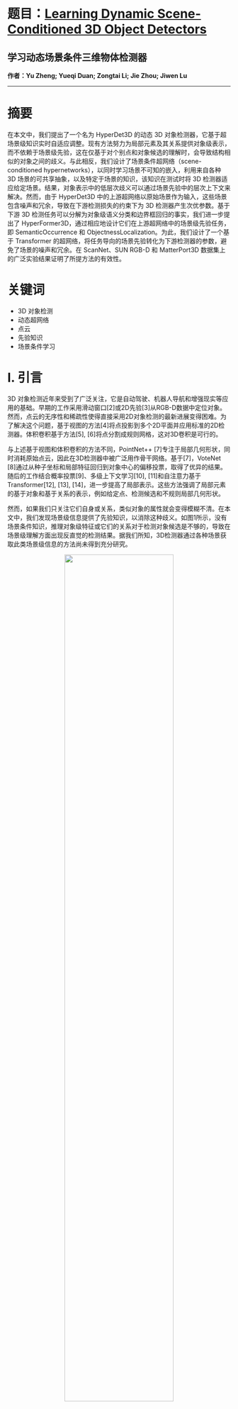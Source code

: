 # 题目：[Learning Dynamic Scene-Conditioned 3D Object Detectors](https://ieeexplore.ieee.org/document/10330125)  
## 学习动态场景条件三维物体检测器
**作者：Yu Zheng; Yueqi Duan; Zongtai Li; Jie Zhou; Jiwen Lu** 

****

# 摘要

在本文中，我们提出了一个名为 HyperDet3D 的动态 3D 对象检测器，它基于超场景级知识实时自适应调整。现有方法努力为局部元素及其关系提供对象级表示，而不依赖于场景级先验，这在仅基于对个别点和对象候选的理解时，会导致结构相似的对象之间的歧义。与此相反，我们设计了场景条件超网络（scene-conditioned hypernetworks），以同时学习场景不可知的嵌入，利用来自各种 3D 场景的可共享抽象，以及特定于场景的知识，该知识在测试时将 3D 检测器适应给定场景。结果，对象表示中的低层次歧义可以通过场景先验中的层次上下文来解决。然而，由于 HyperDet3D 中的上游超网络以原始场景作为输入，这些场景包含噪声和冗余，导致在下游检测损失的约束下为 3D 检测器产生次优参数。基于下游 3D 检测任务可以分解为对象级语义分类和边界框回归的事实，我们进一步提出了 HyperFormer3D，通过相应地设计它们在上游超网络中的场景级先验任务，即 SemanticOccurrence 和 ObjectnessLocalization。为此，我们设计了一个基于 Transformer 的超网络，将任务导向的场景先验转化为下游检测器的参数，避免了场景的噪声和冗余。在 ScanNet、SUN RGB-D 和 MatterPort3D 数据集上的广泛实验结果证明了所提方法的有效性。

# 关键词

- 3D 对象检测
- 动态超网络
- 点云
- 先验知识
- 场景条件学习


# I. 引言

3D 对象检测近年来受到了广泛关注，它是自动驾驶、机器人导航和增强现实等应用的基础。早期的工作采用滑动窗口[2]或2D先验[3]从RGB-D数据中定位对象。然而，点云的无序性和稀疏性使得直接采用2D对象检测的最新进展变得困难。为了解决这个问题，基于视图的方法[4]将点投影到多个2D平面并应用标准的2D检测器。体积卷积基于方法[5], [6]将点分割成规则网格，这对3D卷积是可行的。

与上述基于视图和体积卷积的方法不同，PointNet++ [7]专注于局部几何形状，同时消耗原始点云，因此在3D检测器中被广泛用作骨干网络。基于[7]，VoteNet [8]通过从种子坐标和局部特征回归到对象中心的偏移投票，取得了优异的结果。随后的工作结合概率投票[9]、多级上下文学习[10], [11]和自注意力基于Transformer[12], [13], [14]，进一步提高了局部表示。这些方法强调了局部元素的基于对象和基于关系的表示，例如给定点、检测候选和不规则局部几何形状。

然而，如果我们只关注它们自身或关系，类似对象的属性就会变得模糊不清。在本文中，我们发现场景级信息提供了先验知识，以消除这种歧义。如图1所示，没有场景条件知识，推理对象级特征或它们的关系对于检测对象候选是不够的，导致在场景级理解方面出现反直觉的检测结果。据我们所知，3D检测器通过各种场景获取此类场景级信息的方法尚未得到充分研究。

<div align=center>
  <img src="https://img-blog.csdnimg.cn/direct/3a9937eaa1584de7b6ec4ac85abc79ad.png#pic_ center" width="70%" />
</div>

为此，我们首先提出了一个名为 HyperDet3D 的基于点云的场景条件3D对象检测器，它利用基于超网络的结构。与现有方法相比，这些方法专注于更低级别的逐点或对象级表示，我们的 HyperDet3D 学习场景条件信息作为层次上下文先验，并将其融入网络参数中，以便我们的3D对象检测器根据不同的输入场景动态调整。具体来说，场景条件知识可以划分为两个层次：场景不可知和场景特定信息。对于场景不可知知识，我们维护一个可学习的嵌入，它由超网络消耗，并在训练期间随着解析各种输入场景而迭代更新。这种可共享的场景不可知知识通常抽象了训练场景的特征，并可在测试时被检测器利用。此外，由于传统的检测器在不同场景中识别对象时保持相同的参数集，我们提出学习场景特定信息，以便在测试时适应给定场景的检测器。为此，我们旨在有意识地使用特定输入数据作为查询，以获取通用场景条件知识表示。我们通过提出多头场景条件注意（MSA）模块，同时学习两个层次的场景条件知识。学到的先验知识被嵌入到对象候选特征中，作为输入和动态权重参数的聚合，从而为检测对象提供有意义的指导。这样，HyperDet3D 不仅从各种3D场景中探索可共享的抽象，而且在测试时适应给定场景的检测器。

虽然学习到的场景条件知识赋予了对象特征表示的多样性和灵活性，但 HyperDet3D 中的上游超网络以原始场景作为输入，这些场景不可避免地包含噪声和冗余。结果，给定某个原始输入场景，动态超网络仅在下游检测头的损失约束下为初级网络产生次优参数。为了解决这个问题，我们进一步提出了基于 HyperDet3D 的属性动态场景条件3D对象检测器，名为 HyperFormer3D。由于下游3D检测可以分解为两个对象级子任务，即语义分类和边界框回归，我们相应地在上游超网络中为它们设计了场景级预文本任务，即 Semantic Occurrence 和 Objectness Localization。通过学习这些特定设计的预文本任务，HyperFormer3D 能够提取面向任务的场景先验，以避免噪声和冗余。具体来说，与从原始场景中学习场景先验的抽象以用于主网络中的对象表示不同，HyperFormer3D 相应地学习一组权重标记，以预测这两种类型的场景级先验。我们设计了一个基于 Transformer 的超网络，它同时将权重标记转换为参数空间，并将它们与两种类型的场景先验结合起来。这些场景级预文本任务不需要额外的监督，并且为下游3D对象检测提供了重要的先验知识。此外，为了更好地将输入场景与学习到的场景条件知识关联起来，我们提出了多层次标记融合（MLTF），在输入（MLTF-I）和网络（MLTF-N）层面上通过几何和语义感知特征对嵌入标记进行编码。在 ScanNet [15]、SUN RGB-D [16] 和 Matterport3D [17] 等具有挑战性的数据集上的广泛实验表明，我们的方法以明显的优势超越了现有技术。此外，通过跨数据集评估，我们展示了面对领域差距时获取的场景条件先验知识仍然有效。我们还进行了彻底的消融研究，以验证所提出的 HyperDet3D 和 HyperFormer3D 的必要性和设计选择。

本文是关于我们会议论文[1]的扩展版本，我们在其中做了以下新的贡献：

1)我们进一步提出了一种新的HyperFormer3D方法，基于HyperDet3D来学习面向任务的场景先验，从而避免原始输入场景中的噪声和冗余的干扰。

2)我们提出通过基于Transformer的超网络架构，学习一组权重标记，并将其转换为参数空间，与学习到的场景先验结合。我们还提出了一种多层标记融合(MLTF)方法，通过两个预文本任务和自注意力层中的密集交互，用语义感知特征对权重标记进行编码，以便更好地将输入场景与学习到的场景条件知识关联起来。

3)除了在会议版本中使用的ScanNet和SUN RGB-D数据集上进行评估外，我们还在具有更多房间类型和数量、更具挑战性的MatterPort3D数据集上进行了基准测试。结果表明，我们的方法具有有效性。此外，我们展示了我们的技术可以应用于其他方法中的解码器，以增强基线模型。

# III. 方法


我们首先介绍一个名为 HyperDet3D 的 3D 对象检测器，它隐式地学习场景条件知识，然后详细介绍 HyperFormer3D，以更精确地为检测器学习场景先验。

## A. HyperDet3D

在这一小节中，我们首先简要介绍整体架构和一些预备知识。接下来，我们详细阐述我们提出的 HyperDet3D。最后，我们提供所提出方法的实现细节。

<div align=center>
  <img src="https://img-blog.csdnimg.cn/direct/492d353c180c4bf4b9101d1c88e78049.png#pic_ center" width="70%" />
</div>

1)概述和预备知识：图 2 展示了我们提出的 HyperDet3D 中的 3 个关键组件，它们是骨干编码器、对象解码层和检测头部。给定一个输入点云 P，骨干首先将密集点云下采样成初始对象候选，并通过对层次结构进行粗糙特征提取。为了公平比较，我们考虑使用 PointNet++ [7] 作为骨干网络，与之前的作品 [8], [13], [29] 类似，它使用最远点采样 (FPS) 来均匀覆盖 3D 空间。然后，对象解码层通过将场景条件先验知识整合到对象级表示中来细化候选特征（在第 III-A2 节中详细说明）。最后，检测头部从这些对象候选的位置和细化特征中回归边界框（在第 III-A3 节中详细说明）。

为了使 HyperDet3D 能够感知场景级元信息，我们采用了超网络 [42]，这是一种神经网络，用于为另一个网络（称为主网络）参数化可学习参数。对于主网络中的目标层，其可学习参数 W 通常是通过将可学习的嵌入 z 或中间特征 x 馈送到超网络 H 中生成的：

$$
W = H(z) \quad \text{或} \quad W = H(x)
$$

与在测试时保持层固定的传统深度神经网络不同，超网络通过修改输入来实现可学习参数的灵活性。

在 HyperDet3D 中，我们提出使用场景条件超网络向 Transformer 解码器中的层参数注入先验知识，从而根据不同的输入场景动态调整检测网络。

2)场景条件超网络：对于由骨干编码器生成的对象候选的特征表示 o，我们场景条件超网络的目标是赋予它由 {W, b} 参数化的先验知识：

$$
\hat{o} = W o + b
$$

其中 W ∈ RCout×Cin 和 b ∈ RCout 是主检测网络中的权重和偏置参数。这些参数由我们的场景条件超网络生成，可以分为场景不可知和场景特定超网络。

场景不可知超网络：以主网络的权重参数 W 为例。对于场景不可知知识，我们首先维护一组新的场景不可知嵌入向量  $Z_ a = \{ z_ {aj} \in R^{C_ a} \}^{n_ e}_ {j=1}$ 。然后，这些向量由场景不可知超网络  $h_ {\theta}$  消耗，将  $z_ {aj}$  投影到另一个  $R^{C_ {ui}}$  空间，输出  $W_ a$  参数化我们的场景不可知知识：

$$
W_ a := \{ w_ {aj} \in R^{C_ {ui}} \}^{n_ e}_ {j=1}, \quad w_ {aj} = h_ {\theta}(z_ {aj})
$$

其中  $C_ {ui}$  是单元输入通道大小，满足：

$$
\text{mod}(C_ {out}, n) \equiv 0, \quad \text{mod}(C_ {in}, C_ {ui}) \equiv 0
$$

当对象特征通过一系列解码器层 [12], [13] 迭代细化时，它们可以与场景不可知超网络的输出一致地结合，后者抽象了各种 3D 场景的先验知识。通过这种方式，我们不仅在解码器层中保持了一般场景条件知识，还通过与丰富的特征层次结构共享知识来节省计算成本。

场景特定超网络：对于场景特定知识，我们也学习一组嵌入向量  $Z_ s = \{ z_ {sk} \in R^{C_ s} \}^{n_ e}_ {k=1}$ ，与  $Z_ a$  类似。不同之处在于，为了使  $Z_ s$  适应输入场景，我们的场景特定超网络  $h_ {\theta}$  使用输入场景 P 作为场景特定查询。受到语言模型中对齐 [57] 的启发，我们通过注意力机制在嵌入空间中测量  $z_ {sw}$  与输入场景（或它们的差异）的匹配程度：

$$
W_ s := \{ w_ {sk} \in R^{C_ {ui}} \}^{n_ e}_ {k=1}, \quad w_ {sk} = h_ {\theta}(z_ {sk}, P_ d) = W_ f(z_ {sk} \| W_ p P_ d)
$$

其中  $P_ d \in R^{N_ d \times 3}$ ,  $W_ p \in R^{C_ n \times Nd}$  是当前输入场景的一个子集，以及将  $P_ d$  投影到  $Z_ s$  的嵌入空间的变换矩阵。 $W_ f$  表示带有 Tanh 激活函数的权重矩阵。由于我们打算从潜在嵌入空间中获得响应，我们使用连接（·||·）作为查询点和嵌入向量的编码，类似于 SDF 查询 [58]。我们采用下采样表示  $P_ d$  而不是 P，因为正如先前研究 [43] 所建议的，超网络无法完全捕获高分辨率信息。

从场景特定注意力分数  $W_ s$  和场景条件知识  $W_ a$  中，我们现在可以得到 W 的单元块：

$$
W_ u = W_ s \otimes W_ a
$$

其中 ⊗ 表示逐元素乘法。

多头场景条件注意力：对于输入场景 P，上述过程可以封装成两个场景条件注意力操作：

$$
W_ u = \text{Att2}(\{z_ {aj}\}, \text{Att1}(\{z_ {sk}\}, P))
$$

其中 Att1 和 Att2 分别对应于 (5) 和 (6) 中的注意力。为了适应主网络目标权重 W ∈ RCout×Cin 的形状，一个简单的解决方案是将  $W_ u$  重复  $C_ {out} \times \frac{n_ e \times C_ {in}}{C_ {ui}}$  次，并沿着其两个维度平铺。(4) 中的可行性得到了保证。由于  $Z_ a$  和  $Z_ s$  只由超网络初始化和消耗一次，我们将其命名为单头场景条件注意力（SSA）。

为了允许主检测器在各种子空间中联合关注场景条件知识，我们进一步提出了基于 SSA 的多头场景条件注意力（MSA）。[35] 中的多头注意力通过并行注意力模块消耗同一组输入。然而，由于在我们的情况下目标权重 W 是基于超网络的输入进行条件化的，我们通过多次重新初始化  $Z_ a$  和  $Z_ s$  来实现 MSA。因此，我们的 MSA 可以表述为：

$$
W = \text{Concat}\{W_ u^{(1)}, W_ u^{(2)}, ..., W_ u^{(C_ {out} \times \frac{n_ e \times C_ {in}}{C_ {ui}})}\}
$$

其中  $W_ u^{(l)}$  表示由  $Z_ a$  和  $Z_ s$  第 l 次初始化在 (7) 中产生的结果。Concat 操作类似于 SSA，沿着两个维度平铺矩阵。

在图 3 中，我们展示了 [35] 中的原始多头注意力、我们提出的多头场景条件注意力（MSA）和单头场景条件注意力（SSA）之间的比较。在 [35] 中，单个输入样本的计算开销与定义注意力子空间的并行注意力模块的数量成正比。相反，MSA 网络在我们 HyperDet3D 的所有训练样本之间共享。此外，由于我们通过超网络结构挖掘子空间，MSA 通过修改 (1) 中的输入来利用场景条件知识的灵活性。相比之下，SSA 消耗同一组嵌入向量，在表达能力方面不如 MSA，我们在消融实验中验证了这一点。

<div align=center>
  <img src="https://img-blog.csdnimg.cn/direct/49fdd6022aa74c98a405d4c5f178f505.png#pic_ center" width="70%" />
</div>

对于偏置 b，我们维护与获得 W 时相同的  $Z_ a$  和  $Z_ s$ 。场景特定和场景不可知超网络都包含一个线性层。在第二次注意力之前，我们沿着特征维度平均场景特定和场景不可知向量的结果。W 和 b 与对象特征结合，如 (2) 中所述。更新后的特征表示  $\hat{o}$  随后被检测头部消耗以生成检测结果。

3)解耦检测头部：按照 [8] 的做法，现有工作通过检测头部参数化 Wc 直接回归候选位置 qi 的偏移量 (Δqi) 来定位对象中心 ci：

$$
c_ i = q_ i + \Delta q_ i, \quad \Delta q_ i = W_ c \hat{o}_ i
$$

我们在这里使用了解耦检测头部（DDH）的变体，它将偏移量回归分解为两个分支。给定预测的 $\Delta q_ i$ ，一个分支回归一个标量 $r \in \mathbb{R}^1$ 来调节其长度，另一个分支回归一个向量 $R \in \mathbb{R}^4$ 来调节其方向。每个分支都包含一个轻量级的回归头部。 $R$ 被视为四元数的实部，可以转换成旋转矩阵以调节 $\Delta q_ i$ 的方向。因此，最终的偏移 $\Delta q'_ i$ 计算如下：

$$
\Delta q'_ i = f_ T(R) \cdot (r \Delta q_ i)
$$
 
其中 $\cdot$ 表示点积。 $f_ T$ 是将四元数转换为 $3 \times 3$ 旋转矩阵的转换函数。

## B. HyperFormer3D

在这一小节中，我们首先概述提出的 HyperFormer3D。然后，我们展示如何通过学习一组权重标记，并将它们通过基于 Transformer 的架构（HyperFormer）整合到主检测器网络中，从而更精确地学习场景先验。我们同样介绍多级标记融合（MLTF）机制，以便更好地将场景条件嵌入与几何和语义感知的标记结合。

1)为精确场景先验设计的属性场景条件 3D 对象检测器：尽管 HyperDet3D 中的场景条件知识提供了表示的多样性和灵活性，但 HyperDet3D 的上游超网络以包含噪声和冗余的原始场景作为输入。因此，给定某个特定的原始输入场景，动态超网络仅在下游检测头部的损失约束下为初级网络产生次优参数。为此，我们考虑将下游 3D 对象检测任务分解为两个场景级预文本任务，即语义分类和边界框回归。相应地，我们在 HyperFormer3D 的上游超网络中为对象表示设计场景级预文本任务，即 Semantic Occurrence 和 Objectness Localization，如图 4 所示的玩具示例。

<div align=center>
  <img src="https://img-blog.csdnimg.cn/direct/7cd9f69ee0c244ce8ff9f514737ddf62.png#pic_ center" width="70%" />
</div>

通过学习这些特别设计的预文本任务，HyperFormer3D 能够提取面向任务的场景先验，以消除噪声和冗余。研究 [60], [61] 也发现，当上游超网络 H 在下游检测网络 G 及其损失 L 的嵌套函数下优化时，即 L ◦ G，由于局部最小值的普遍性，H 的参数难以优化。因此，HyperFormer3D 也旨在通过设计 H 中的上游预文本任务，更有效地学习检测网络中的对象表示的场景先验。

HyperFormer3D 给定场景查询 Pd 并学习一组可学习的权重标记 $Z_ s = \{z_ {sk} \in \mathbb{R}^{C_ s}\}^{n_ e}_ {k=1}$ 。我们将超网络的场景查询表示为点状特征，因为它们在语义上和几何上具有更高的信息容量，为了方便起见，仍记为 Pd。此外，我们使用 Pd 和 $Z_ s$ 的组合表示来执行预文本任务。对于语义出现，我们预测一个 C 维向量，其中 C 是数据集中注释的语义类别的数量。例如，如果场景中椅子的出现次数大于预定义的阈值超参数，其对应的语义出现布尔标签就设置为 TRUE。对于对象性定位，我们预测一组坐标，指示任何感兴趣对象最有可能的位置。因此，在训练阶段，我们设计了并行预测头 $f_ {\theta_ e}$ 和 $f_ {\theta_ o}$ 来在上游超网络中执行二元回归：

$$
f_ {\theta_ e}(\cdot) = \sigma(W_ e \text{Pool}\{MLP_ e(\cdot)\})
$$
 
$$
f_ {\theta_ o}(\cdot) = \sigma(W_ o \text{Pool}\{MLPo(\cdot)\})
$$

其中 $\sigma$ 表示 Sigmoid 函数，用于将预测归一化到 (0,1) 区间。MLP_ e 和 MLPo 是全连接层，用于维度扩展。We 和 Wo 将高维特征映射到表示语义出现和对象性的标量场。由于我们的目标是从预文本任务中学习场景级先验，所以采用均值池化以消除除批量大小和特征通道之外的所有维度。

2)基于 Transformer 的超网络（HyperFormer）：为了为主网络生成权重参数，HyperFormer3D 学习了一个基于 Transformer 的超网络（HyperFormer），它同时将权重标记转换为参数空间，并将其与学习到的场景先验中的层次上下文结合起来。为了更好地将学习到的场景先验与随机初始化的权重标记结合，我们在 HyperFormer3D 的输入级和网络级提出了多级标记融合（MLTF）。在 HyperFormer3D 的输入级（MLTF-I）， $f_ {\theta_ s}$ 和 $f_ {\theta_ o}$ 都消耗 $Z_ s$ 和 $W_ pPd$ 的组合结果，分别预测语义类别的出现（pe）和对象性的位置（po）：

$$
p_ e = f_ {\theta_ e}(Z_ s \oplus W_ pP_ d)
$$
$$
p_ o = f_ {\theta_ o}(Z_ s \oplus W_ pP_ d)
$$

其中（·⊕·）表示随机初始化的权重标记（ $z_ {sk}$ ）和场景表示（ $W_ pPd$ ）的融合函数。我们按照（5）使用连接作为融合技术。注意，如果我们在（11）中使用最大池化，那么 Pool{MLP(·)} 在（11）中的输出可能完全从随机初始化的 $z_ {sk}$ 中检索向量，这由于信息不足而无法执行预文本任务。我们将在实验部分展示与替代实现的比较。通过输入级融合输入场景并执行为 3D 对象检测量身定制的上游任务，权重标记在显式语义和几何感知的指导下进行迭代优化。在 HyperFormer3D 的网络级（MLTF-N），我们旨在利用 Transformer [35] 编码器层中的密集成对交互机制。具体来说，我们再次使用权重标记和输入数据的组合作为输入，并执行自注意力以自适应地将它们与可学习的权重融合：

$$
\{q_ w, q_ d\} = \text{Transblock}(t_ w \| t_ d, \{t_ w \| t_ d\})
$$

其中 $t_ d$ 是通过 MLP 从 Pd 映射的数据标记，权重标记 $t_ w = Z_ s$ 。Transblock 包含查询-键-值的投影层以及两对自注意力层和前馈层，如图 5 中的 MLTF-N 部分所示。

<div align=center>
  <img src="https://img-blog.csdnimg.cn/direct/b6ad38061e434db2aed92ef2e3a82dc8.png#pic_ center" width="70%" />
</div>

自注意力和前馈层采用残差连接实现。我们对嵌入和数据标记都省略了位置编码。我们采用 MLTF-N 的输出与场景不可知先验融合，生成最终的输出权重，如 HyperDet3D 中所述。

3)损失函数：由于我们工作中的超网络输出解码器的线性层权重，并且检测头部保持不变，因此传统的 3D 对象检测损失 $L_ d$ [8], [10], [13] 由所有解码器层对 HyperDet3D 和 HyperFormer3D 计算，其中 k 表示解码器层的索引。对于涉及上游预文本任务学习的 HyperFormer3D，额外的损失函数 $L_ h$ 在超网络中进行优化：

$$
L_ h = \beta_ 1 L_ {\text{sem}} + \beta_ 2 L_ {\text{obj}}
$$

其中 $L_ {\text{sem}}$ 和 $L_ {\text{obj}}$ 分别是语义出现预测的 C 维逻辑预测的二元交叉熵损失和对象性定位预测的 $N_ p \times 3$ 维逻辑预测的二元交叉熵损失。 $N_ p$ 是表示预测对象性定位数量的超参数。HyperFormer3D 的最终损失公式为：

$$
L = \sum_ {k=1}^{N} L_ {\text{d}}^{(k)} + \left\lfloor \frac{n}{n_ {\text{g}}} \right\rfloor \sum_ {l=1}^{n_ {\text{g}}} L_ {\text{h}}^{(l)}
$$

其中 N 是解码器层的总数，n 是嵌入场景条件知识的解码器层的数量。在实践中，我们设置 N = 2n，其中场景条件知识每两个解码器层学习一次。 $n_ {\text{g}}$ 是一个 HyperFormer3D 网络负责的解码器层的数量，满足 $n \mod n_ {\text{g}} \equiv 0$ 。l 是 HyperFormer 网络的索引。总共有 $\left\lfloor \frac{n}{n_ {\text{g}}} \right\rfloor$ 个 HyperFormers 并行学习。如图 6 所示，权重标记顺序地转换为解码器参数空间。

<div align=center>
  <img src="https://img-blog.csdnimg.cn/direct/c2b11a8f3ed849078a6f4e58d4a8c1da.png#pic_ center" width="70%" />
</div>

对于 HyperDet3D [1]，最终损失仅由所有检测头部中的检测损失组成：

$$
L = \sum_ {k=1}^{N} L_ {\text{d}}^{(k)}
$$

图 6 中，我们展示了 HyperDet3D（左）和 HyperFormer3D（右）之间的比较。除了超网络结构的差异外，权重标记在 HyperFormer3D 中作为场景特定嵌入，并且通过预文本任务头部提供的额外损失进行引导学习。注意，场景条件嵌入包含场景特定（SS）和场景不可知（SA）嵌入。（最佳视图以彩色显示）。

## C. 实现细节

对于 HyperDet3D 和 HyperFormer3D，骨干网络 PointNet++ [7] 包含 4 个集合抽象层，它们连续地将输入点云下采样到 {2048, 1024, 512, 256} 点。球查询的半径为 {0.2 m, 0.4 m, 0.8 m, 1.2m}。然后，2 个特征传播层将它们恢复到 1024 点，并产生逐点特征。我们使用 [13] 中提出的 KPS 来从原始 1024 点生成普通对象表示，因为它在 FPS [7] 的 kNN 搜索空间中节省了计算成本。对于每个解码器层中的 o，我们遵循 [12], [13]，采用标准的多头注意力层来计算对象候选的自注意力，然后是对象候选和骨干产生的下采样点之间的交叉注意力。至于检测头部，每个轻量级回归头部主要包含一个全连接 (FC) 层，将 f_ i 映射到 r 或 R。在 r 头部，FC 层的输出通过 Sigmoid 函数处理，并进一步归一化到 [0.9,1.1] 以控制调整的程度。在 R 头部，将 R 转换前加上单位四元数，这可以同时保持身份旋转的可能性并控制旋转程度。

对于 HyperDet3D，(3) 中的场景不可知超网络包含 2 个线性层。(5) 中的场景特定超网络包含 1 个线性层，后跟 Tanh 激活函数。每个线性层由 Xavier [62] 初始化的权重矩阵和零初始化的偏置向量参数化。对于场景特定超网络的场景查询 P_ id，我们使用现成的 KPS 下采样结果。按照 [13]，ScanNet [15] 和 SUN RGB-D [16] 的解码器层数分别为 12 和 6。我们将 Ca 设置为 256，n 设置为 256 对于两个数据集。我们分别为 ScanNet 和 SUN RGB-D 设置 Cs 为 253 和 285。

对于 HyperFormer3D，高维 Pd 由骨干编码器产生。在图 5 中的每个自注意力或前馈块之后应用 Layer Normalization [63]。为了定义语义出现的真值标签，我们一致地将阈值设置为 1 作为所有类别的默认值。例如，只要椅子在场景中至少出现一次，其在 HyperFormer3D 中的语义出现的布尔标签就设置为 TRUE。对于对象性定位的预文本任务，我们一致地将预测位置 (Np) 的数量设置为 256。

# IV. 实验

在实验部分，我们首先介绍用于3D对象检测的基准数据集和评估指标（第IV-A节）。然后，我们通过定量（第IV-B节）和定性（第IV-C节）的实验结果，将HyperDet3D和HyperFormer3D与最先进的基于点的方法进行比较。我们通过消融研究和跨数据集评估（第IV-D节），分析了所提出方法的设计选择和有效性。

## A. 数据集和设置

ScanNet V2：ScanNet V2数据集[15]包括1,513个扫描和重建的室内场景，有18个对象类别的轴对齐边界框标签。点云数据由重建的网格转换而来。按照[8]的做法，我们使用1,201个场景作为训练集，其余312个验证场景作为测试集。

SUN RGB-D V1：SUN RGB-D V1数据集[16]包含10,000个单视图室内RGB-D图像，其中5,285个用于训练，5,050个用于测试。它密集地注释了64,000个定向的3D边界框。整个数据集分为37个室内对象类别。为了公平比较，我们遵循[8]中的评估协议，选择了10个最常见的类别。

MatterPort3D：MatterPort3D数据集[17]包含超过194,000个RGB-D图像的90个建筑规模场景。它涵盖了ScanNet三倍的房间数量和更多的房间类型。按照[75]的做法，我们选择了MatterPort3D和ModelNet40[76]共有的13个常见类别，每个类别在MatterPort3D训练集中至少包含80个对象实例。

对于所有3个数据集，我们采用点云数据作为输入。按照[8]，我们通过计算3D IoU阈值为0.25（mAP@0.25）和0.5（mAP@0.5）的平均精度均值（mAP）在验证集上报告结果。显示了个别类别的检测性能及其平均结果。我们为ScanNet, SUN RGB-D和MatterPort3D分别设置{β1, β2}为{0.1,0.05}, {0.02,0.05}和{0.03,0.05}。

为了稳定性，在训练期间，标准的线性层在前100个周期内替换了(2)中的超网络，以用于ScanNet和SUN RGB-D数据集。我们在其余的训练周期中微调了网络模型。在测试时使用微调后的网络进行推理。MatterPort3D上的训练从零开始。

## B. 定量结果

我们定量地将我们的方法与许多参考方法进行比较，这些方法可以分为3类：需要2D引导来定位3D对象的早期方法[2],[3], [65], [66], [67], [72], [73]，探索最优局部表示以提供信息线索的基于投票的方法[8], [29], [30], [31], [32], [56], [68], [69], [74]，以及探索对象或点簇等局部元素之间交互的基于关系的方法[9], [10], [12], [13], [14], [34], [36]。我们主要与基于点的方法进行比较，以与我们的HyperDet3D和HyperFormer3D保持一致。实验结果展示在表I和表II中。加粗的表示在只有点云作为输入模态时的最佳结果。

<div align=center>
  <img src="https://img-blog.csdnimg.cn/direct/590807b6933349fc9aba36f364f16fbc.png#pic_ center" width="70%" />
</div>

<div align=center>
  <img src="https://img-blog.csdnimg.cn/direct/a2dcba8a045f43e4a500a0932c5f6be9.png#pic_ center" width="70%" />
</div>

从表I中的比较结果可以看出，HyperDet3D或HyperFormer3D在ScanNet V2和SUN RGB-D V1验证集的两个阈值下都取得了领先的AP。请注意，与SUN RGB-D相比，ScanNet用1.8倍的类别进行了3D检测任务的注释。因此，HyperDet3D和HyperFormer3D学习的场景级先验在ScanNet上比SUN RGB-D更为丰富，并且在前一个数据集上获得了更显著的mAP增益。

然后我们查看表II和表III中ScanNet和SUN RGB-D的每个类别结果。最佳和第二佳结果分别加粗和下划线。

<div align=center>
  <img src="https://img-blog.csdnimg.cn/direct/c9d96a6d4fca4c989295f9bb7062f629.png#pic_ center" width="70%" />
</div>

对于那些在很大程度上依赖于场景先验的类别（例如卧室中的dresser/nightstand，kitchen/canteen中的fridge，浴室中的shower curtain/toilet/sink/bathtub），HyperDet3D或HyperFormer3D与基线方法相比获得了显著的AP增益。这表明了HyperDet3D和HyperFormer3D学习到的场景条件知识的效力。HyperDet3D在bookshelf类别上的性能有所下降，部分原因是两个数据集中library场景的稀缺性。尽管如此，HyperFormer3D通过学习设计好的预文本任务中面向任务的场景先验，提高了bookshelf的检测性能。

在表IV中，我们进一步将我们的方法与最先进的GF3D [13]进行比较。

<div align=center>
  <img src="https://img-blog.csdnimg.cn/direct/26b89940a7ab44d8864d2cc1ab179ac7.png#pic_ center" width="70%" />
</div>

可以看出，在正常或轻量级网络配置中，HyperDet3D在两个指标上都优于GF3D，同时包含更少的可学习参数。因此，HyperDet3D可能有效地吸收外部数据，这是由于场景条件超网络的机制和不同层之间的知识共享。

<div align=center>
  <img src="https://img-blog.csdnimg.cn/direct/ad9bf2843fc24841a320f8fce3ad9f2f.png#pic_ center" width="70%" />
</div>

在表VI中，我们彻底比较了HyperDet3D和HyperFormer3D的参数数量，GPU内存消耗和推理速度。我们可以看到，尽管MLTF-N中的自注意力层贡献了额外的可学习参数(+5.2 M)，但HyperFormer在保持边际内存占用和推理时间的同时，仍然取得了显著更好的检测性能。

我们在更具挑战性的MatterPort3D [17]数据集上进一步进行了实验。由于很少有工作在这个基准上进行完全监督设置，我们实现了3种流行的方法，即VoteNet [8], MLCVNet [10]和H3DNet [29]。比较结果还包括GF3D [13]，其结果取自[75]。在表V中展示了mAP@0.25, mAP@0.5和在阈值为0.25下的每个类别结果。

<div align=center>
  <img src="https://img-blog.csdnimg.cn/direct/ebea834712fa478a80111d443562464e.png#pic_ center" width="70%" />
</div>

AP数字波动很大，因为与ScanNet和SUN RGB-D相比，数据集更具挑战性。具体来说，提出的方法在一些困难的类别上取得了有利的结果，如bench, curtain和sofa，但在bed和door上表现较差。然而，HyperDet3D和HyperFormer在整体mAP@0.25和mAP@0.5指标上，与基线方法相比，始终展现出最先进的结果。HyperFormer在mAP@0.25和mAP@0.5上分别进一步提高了0.9%和2.0%。

## C. 定性结果

在图7中，我们首先比较了ScanNet中4个扫描的检测结果。

<div align=center>
  <img src="https://img-blog.csdnimg.cn/direct/830ec6eaa554456389284497fde49418.png#pic_ center" width="70%" />
</div>

以真实标注（GT）和真实图像作为参考，我们比较了HyperDet3D与涉及对象候选之间密集交互的基线方法[13]。前3个扫描突出显示了大量相交边界框方面的歧义，其中[13]将冰箱或洗衣机误认为是橱柜，或在办公室中检测到水槽。借助场景条件先验知识的帮助，我们的HyperDet3D可以在这些对象上获得更好的检测结果。歧义还包括错误的检测。例如，在最后一个扫描中，基线方法将卧室中的橱柜误认为是柜台。然后，我们展示了一些HyperDet3D仍然混淆的对象，这些对象不太依赖于场景类型（例如，橱柜，沙发和桌子）。此外，它仍然在长尾分布中稀缺场景相关联的对象上存在困难（例如，图书馆中的书架）。

在图8中，我们比较了HyperFormer3D与HyperDet3D在更具挑战性的SUN RGB-D数据集上的表现。我们可以看到，HyperFormer3D进一步改善了nightstand, bookshelf, dresser（在前3个示例中）的检测，并消除了bookshelf（在最后一个示例中）的错误检测，这得益于面向任务的场景先验。

<div align=center>
  <img src="https://img-blog.csdnimg.cn/direct/dc6bd5073f3c4dca96069b44fc608796.png#pic_ center" width="70%" />
</div>

## D. 消融研究和讨论

为了分析HyperDet3D中学习到的场景条件知识的重要性，我们首先对各种设计选择的组合进行了消融实验。定量结果展示在表VII中。

<div align=center>
  <img src="https://img-blog.csdnimg.cn/direct/e7f2cc467b7a40649a72f884f0231d66.png#pic_ center" width="70%" />
</div>

基线模型仅使用了解耦的检测头部，我们为了清晰的比较将其对应的行置灰。应用SSA来学习场景条件知识，使得mAP@0.25提高了1.2%，mAP@0.5提高了1.2%。多头变体（MSA）进一步带来了+1.1% mAP@0.25和+2.5% mAP@0.5。正如预期的那样，仅学习场景不可知或场景特定先验知识是不充分的，对于彻底的场景条件理解。对于具有挑战性的mAP@0.5指标，仅学习场景不可知或场景特定知识会导致性能下降-1.8%和-3.4%。移除中心偏移的解耦回归导致了-0.6% mAP@0.25和-0.4% mAP@0.5的性能下降，这表明精细的目标回归有助于利用学习到的场景条件知识。

跨数据集评估：由于HyperDet3D将场景条件知识作为先验学习，我们推断当面临领域差异时，通过检测器学习到的场景条件知识仍然有效。为了验证这一点，我们进行了跨数据集评估，并与VoteNet [8]和GF3D [13]作为基线检测器进行了比较。我们首先在SUN RGB-D上预训练了基线检测器和HyperDet3D，然后在ScanNet上进行了微调。在所有3种方法中，骨干网络和我们的场景条件超网络在微调期间被冻结。

在表VIII中，我们展示了SUN RGB-D和ScanNet之间共享的8个类别的mAP，以及ScanNet中所有18个（mAP8）类别或共享的8个（mAP18）类别的平均mAP。

<div align=center>
  <img src="https://img-blog.csdnimg.cn/direct/a2d3aa2df63d45efaf8021a99c565a3f.png#pic_ center" width="70%" />
</div>

观察结果是两方面的。我们的HyperDet3D在mAP8和mAP18上都超过了基线方法，特别是在两个数据集之间共享的类别上。这表明通过我们的方法在源数据集上学到的场景条件知识可以很好地转移到目标数据集。另一方面，在这8个共享类别中，更多依赖于场景语义的类别与表I中的结果类似，有显著的改进幅度。例外是书架类别，部分原因是SUN-RGBD [16]中图书馆场景的稀缺性（1.9%）。此外，像冰箱和水槽这样的新类别分别提高了+14.9%和+11.1%。

附加场景标签的整合：一个有趣的问题是，如果我们使用真实的场景标签作为额外的监督信号会怎样？为此，我们在GF3D的瓶颈处添加了一个分类（Cls.）分支，并基于GF3D预训练模型对整个网络进行了100个周期的微调。表IX中的ScanNet结果表明，带有场景类型标签的额外分支提高了检测性能，但仍然不如HyperDet3D。

<div align=center>
  <img src="https://img-blog.csdnimg.cn/direct/8d518a60aae543f598e2e11747c76522.png#pic_ center" width="70%" />
</div>

注意，HyperDet3D在没有场景类型分类监督的情况下取得了更好的结果。我们期望通过为每种场景类型训练一个独特的检测器来获得更好的检测性能。然而，这可能会限制方法的通用性，并且对于现实世界的应用来说，在计算上不够友好。

我们也在HyperFormer3D的超网络中尝试采用场景类型预测作为我们的预文本任务。从表IX的下半部分结果来看，可以发现显式预测场景类型作为唯一的先验知识对下游3D对象检测是有益的（None → T, 70.5→71.5 on mAP@0.25）。然而，结合预文本任务（O+S → O+S+T）的改进是可以忽略不计的。场景类型先验在语义出现（S → S+T）上表现出其效力，但几乎不改进对象性定位先验（O → O+T）。我们推断，虽然场景类型先验可以明确地帮助推导对象表示，但场景类型和对象类别之间的联系在整个数据集中并不是确定性的。从适度细粒度的预文本任务（如对象性位置和语义出现）中学习提高了灵活性，从而容忍一些脱离上下文的情况。

语义出现的阈值：HyperFormer3D的语义出现默认阈值设置为1。换句话说，如果给定场景中至少存在一把椅子，HyperFormer3D中的语义出现布尔标签就设置为 TRUE。为了进一步测试语义出现阈值对检测结果的影响，我们首先统计了ScanNet和MatterPort3D数据集中每个语义类别的平均出现频率，如图9所示。

<div align=center>
  <img src="https://img-blog.csdnimg.cn/direct/72bdabc6fce045c7be9b12915cf6fe3d.png#pic_ center" width="70%" />
</div>

请注意，出现频率是按出现场景的数量平均的，而不是按所有可用场景平均的，因此数值总是≥ 1。然后，我们一致地将语义出现的阈值在[1, 5]内进行消融，并在图10中总结了在ScanNet和MatterPort3D上的实验结果。

<div align=center>
  <img src="https://img-blog.csdnimg.cn/direct/57dabb7dd33143478b00ca8371263b3a.png#pic_ center" width="70%" />
</div>

我们观察到阈值1已经可以很好地定义语义出现。此外，在图9中，MatterPort3D中平均出现频率≥ 2的类别比例小于ScanNet（3/13 < 5/18）。因此，当增加阈值时，MatterPort3D的性能下降得更剧烈。由于语义类别的数量通常不少于10个，我们没有为每个类别设置独特的阈值，这可能是未来工作的内容。

输入级MLTF后的池化函数：默认情况下，我们在(11)中使用均值池化来消耗MLTF-I处融合的结果。我们在上表X的上半部分展示了池化函数的消融结果。

<div align=center>
  <img src="https://img-blog.csdnimg.cn/direct/099e76f9538b4b4193bfbe7f29731582.png#pic_ center" width="70%" />
</div>

我们可以看到，在均值池化和最大池化中，检测性能都明显下降，其中汇聚的结果可以完全从权重标记中检索出来。相反，均值池化明确地在相同索引的权重标记和输入表示中聚合元素。加权求和池化仅实现了可比或更差的结果，同时带来了额外的计算成本。此外，这个消融研究表明了两种类型的标记之间潜在的信息差异。均值池化技术作为后处理，增强了信息聚合质量，同时弥合了这种差异。

预文本任务的位置：由于HyperFormer的输入和输出由于基于Transformer的架构而对齐（如图5所示），我们可以轻松地将输入级标记融合移动到输出级（MLTF-O）。上表X中的数字表明，与默认设计选择相比，MLTF-O是一个次优的实现，其中在执行MLTF-I中的上游预文本任务后，进行了密集的MLTF-N计算。我们推断，在HyperFormer中（MLTF-N）的计算更好地将权重标记与上游预文本任务中学习到的场景先验结合起来。

为了测试预文本任务在其他方法（如GF3D [13]和HyperDet3D [1]）中的有效性，我们将对象性和语义出现的学习整合到检测头部，即GF3D、HyperDet3D和HyperFormer3D的下游位置，以及超网络部分，即HyperDet3D的上游位置。如表XI所示，实验结果的观察结果是两方面的。

<div align=center>
  <img src="https://img-blog.csdnimg.cn/direct/1dd313ad1a264ee59b00fb1b7d2a5f12.png#pic_ center" width="70%" />
</div>

首先，场景先验上下文在上游超网络中比在下游检测头部学得更好。这表明了自然使用上游场景先验指导下游3D对象检测任务的有效性。其次，没有场景先验上下文，HyperFormer3D中的MLTF在更严格的度量下仍然有效（57.2→57.7 on mAP@0.5），但在mAP@0.25上从70.9下降到70.5。相比之下，通过在HyperFormer3D中明确地从上游预文本任务中学习分层场景先验，带来了更显著的性能提升（70.5→73.6 on mAP@0.25, 57.7→58.7 on mAP@0.5）。

HyperFormer3D中场景先验的有效性：如表X的下半部分所示，我们通过将语义出现（w./o. S）或对象性定位（w./o. O）的预测移除，并设置相应的β值为0，测试了场景先验的有效性。我们可以观察到在两种试验中都有明显的性能下降，这表明了两种显式分层上下文在场景先验中的有效性。通过MLTF-I学习到的组合场景先验为HyperFormer3D带来了最佳结果。

HyperFormer3D的位置编码：默认情况下，我们省略了HyperFormer3D中权重和数据标记的位置编码，如图5所示。我们还测试了添加目标解码器索引和数据标记的xyz坐标的位置编码。具体来说，3D坐标或单热层索引通过另一个全连接层映射到标记特征空间，然后添加到相应的标记中。然而，在试验中没有观察到显著的性能提升或下降。这可以归因于高维数据标记已经嵌入了其位置信息，因为它们实际上是从骨干网络中的低维坐标映射而来。此外，层索引在下游检测网络中很难为对象表示提供信息性的先验。

在3DETR上的场景条件学习：我们进一步测试了所提出方法在3DETR [12]上的有效性，它也包含顺序解码器层。具体来说，我们将HyperDet3D实现在3DETR的Transformer解码器层中。从表XII中可以看出，虽然我们在0.25的阈值下取得了略低的mAP（-0.3%），但在更难的指标mAP@0.5上性能显著提高（+3.9%）。GPU内存消耗与原始网络相比略有增加，这是在训练阶段用默认批量大小和查询测量的。

<div align=center>
  <img src="https://img-blog.csdnimg.cn/direct/9421e20d197a4202a59e2ebe86e12233.png#pic_ center" width="70%" />
</div>


户外场景的泛化能力：为了测试场景条件学习在户外场景等分布外数据上的泛化能力，我们进行了以下实验（1）从零开始训练HyperDet3D在户外KITTI [77]上，以及（2）在室内SUN RGBD（+SR）上预训练HyperDet3D并在户外KITTI上微调。在表XIII中报告了通过0.25和0.5阈值的检测mAP。

<div align=center>
  <img src="https://img-blog.csdnimg.cn/direct/805c1802925e4300b8989b9936dfbbec.png#pic_ center" width="70%" />
</div>

从表XIII中可以看出，户外场景的检测可以从室内场景的预训练中受益。然而，由于领域差距更大，将室内先验转移到户外的改进不如表VIII中的SUN RGBD → ScanNet案例那样显著。尽管如此，如图11所示，在微调的早期阶段，目标损失被更急剧地最小化。我们推断，虽然场景先验本身在室内和室外场景中可能不同，但场景条件学习机制事先已经很好地建立，因此在微调到KITTI时提供了网络参数的适当初始化。

<div align=center>
  <img src="https://img-blog.csdnimg.cn/direct/7fc9e2ac700947369b671551307e51c1.png#pic_ center" width="70%" />
</div>

## E. 限制

像大多数先前的方法[8], [10], [13]一样，我们的方法主要在室内场景上进行了实验。虽然在将学习到的室内先验转移到分布外的室外场景时可以观察到改进，但我们方法的最终检测性能仍然不如为室外场景设计的最先进方法。此外，场景先验可能会受到对象类别和场景类型之间相关性的影响，以及数据集中场景类型分布的影响。因此，并非所有语义类别都能从学习到的场景先验中受益，特别是那些与特定场景类型相关性较小的类别，或者与长尾分布中稀缺场景相关联的类别。

# V. 结论

在本文中，我们介绍了HyperDet3D：一个动态探索场景条件先验作为3D对象检测层次上下文的框架。我们的HyperDet3D同时学习了场景不可知知识，它从各种3D场景中探索可共享的抽象，以及场景特定知识，它使检测器适应给定的场景。我们进一步提出了基于HyperDet3D的HyperFormer3D，它通过上游预文本任务学习面向任务的场景先验，并更好地将超网络与给定场景结合。我们通过基准比较、跨数据集微调、消融研究和泛化实验，全面展示了所提出方法的有效性。


